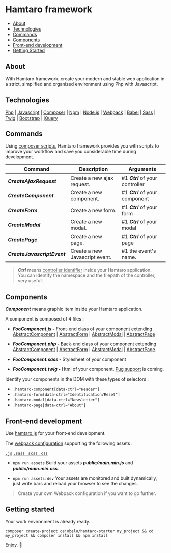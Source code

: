 # Hamtaro framework

- [About](#about)
- [Technologies](#technologies)
- [Commands](#commands)
- [Components](#components)
- [Front-end development](#front-end-development)
- [Getting Started](#getting-started)

## About

With Hamtaro framework, create your modern and stable web application in a strict, simplified and organized environment using Php with Javascript.

## Technologies

[Php](https://www.php.net) | [Javascript](https://developer.mozilla.org/en/docs/Web/JavaScript)
| [Composer](https://getcomposer.org) | [Npm](https://www.npmjs.com) | [Node.js](https://nodejs.org)
| [Webpack](https://webpack.js.org) | [Babel](https://babeljs.io) | [Sass](https://sass-lang.com)
| [Twig](https://twig.symfony.com) | [Bootstrap](https://getbootstrap.com) | [jQuery](https://jquery.com)

## Commands

Using [composer scripts](https://getcomposer.org/doc/articles/scripts.md), Hamtaro framework provides you with
scripts to improve your workflow and save you considerable time during development.

| Command                     | Description                    | Arguments                        |
|-----------------------------|--------------------------------|----------------------------------|
| ***CreateAjaxRequest***     | Create a new ajax request.     | #1 ***Ctrl*** of your controller |
| ***CreateComponent***       | Create a new component.        | #1 ***Ctrl*** of your component  |
| ***CreateForm***            | Create a new form.             | #1 ***Ctrl*** of your form       |
| ***CreateModal***           | Create a new modal.            | #1 ***Ctrl*** of your modal      |
| ***CreatePage***            | Create a new page.             | #1 ***Ctrl*** of your page       |
| ***CreateJavascriptEvent*** | Create a new Javascript event. | #1 the event's name.             |

> ***Ctrl*** means <ins>controller identifier</ins> inside your Hamtaro application.<br>You can identify the namespace and
> the filepath of the controller, very usefull.

## Components

***Component*** means graphic item inside your Hamtaro application.

A component is composed of 4 files :

- ***FooComponent.js -*** Front-end class of your component extending [AbstractComponent](https://github.com/cejobelo/hamtaro.js/blob/b30518b6b42796a8d53465fd5bb4e4f28bca1acb/src/Abstract/AbstractComponent.js) | [AbstractForm](https://github.com/cejobelo/hamtaro.js/blob/b30518b6b42796a8d53465fd5bb4e4f28bca1acb/src/Abstract/AbstractForm.js) | [AbstractModal](https://github.com/cejobelo/hamtaro.js/blob/b30518b6b42796a8d53465fd5bb4e4f28bca1acb/src/Abstract/AbstractModal.js) | [AbstractPage](https://github.com/cejobelo/hamtaro.js/blob/b30518b6b42796a8d53465fd5bb4e4f28bca1acb/src/Abstract/AbstractPage.js)

- ***FooComponent.php -*** Back-end class of your component extending [AbstractComponent](https://github.com/cejobelo/hamtaro/blob/fabe1b632ada57adf5440f18f437db7806fd6b70/src/Controller/Component/AbstractComponent.php) | [AbstractForm](https://github.com/cejobelo/hamtaro/blob/fabe1b632ada57adf5440f18f437db7806fd6b70/src/Controller/Form/AbstractForm.php) | [AbstractModal](https://github.com/cejobelo/hamtaro/blob/fabe1b632ada57adf5440f18f437db7806fd6b70/src/Controller/Modal/AbstractModal.php) | [AbstractPage](https://github.com/cejobelo/hamtaro/blob/fabe1b632ada57adf5440f18f437db7806fd6b70/src/Controller/Page/AbstractPage.php).

- ***FooComponent.sass -*** Stylesheet of your component

- ***FooComponent.twig -*** Html of your component. [Pug support](https://phug-lang.com) is coming.

Identify your components in the DOM with these types of selectors :

- `.hamtaro-component[data-ctrl="Header"]`
- `.hamtaro-form[data-ctrl="Identification/Reset"]`
- `.hamtaro-modal[data-ctrl="Newsletter"]`
- `.hamtaro-page[data-ctrl="About"]`

## Front-end development

Use [hamtaro.js](https://www.npmjs.com/package/hamtaro.js) for your front-end development.

The [webpack configuration](https://github.com/cejobelo/hamtaro.js/blob/b30518b6b42796a8d53465fd5bb4e4f28bca1acb/webpack.js) supporting the following assets :

[`.js`](https://www.npmjs.com/package/babel-loader) [`.sass` `.scss` `.css`](https://www.npmjs.com/package/sass-loader)

- `npm run assets` Build your assets ***public/main.min.js*** and ***public/main.min.css***.

- `npm run assets:dev` Your assets are monitored and built dynamically, just write bars and reload your browser to see the changes.

> Create your own Webpack configuration if you want to go further.

## Getting started

Your work environment is already ready.

```shell
composer create-project cejobelo/hamtaro-starter my_project && cd my_project && composer install && npm install
```

Enjoy. 🐹
